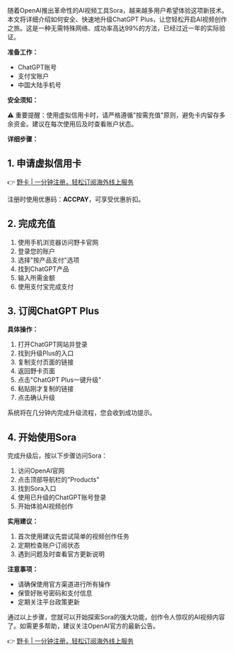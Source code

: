 随着OpenAI推出革命性的AI视频工具Sora，越来越多用户希望体验这项新技术。本文将详细介绍如何安全、快速地升级ChatGPT Plus，让您轻松开启AI视频创作之旅。这是一种无需特殊网络、成功率高达99%的方法，已经过近一年的实际验证。

**准备工作：**

- ChatGPT账号
- 支付宝账户
- 中国大陆手机号

**安全须知：**

⚠️ 重要提醒：使用虚拟信用卡时，请严格遵循"按需充值"原则，避免卡内留存多余资金。建议在每次使用后及时查看账户状态。

**详细步骤：**

## 1. 申请虚拟信用卡

👉 [野卡 | 一分钟注册，轻松订阅海外线上服务](https://bit.ly/bewildcard)

注册时使用优惠码：**ACCPAY**，可享受优惠折扣。

## 2. 完成充值

1. 使用手机浏览器访问野卡官网
2. 登录您的账户
3. 选择"按产品支付"选项
4. 找到ChatGPT产品
5. 输入所需金额
6. 使用支付宝完成支付

## 3. 订阅ChatGPT Plus

**具体操作：**

1. 打开ChatGPT网站并登录
2. 找到升级Plus的入口
3. 复制支付页面的链接
4. 返回野卡页面
5. 点击"ChatGPT Plus一键升级"
6. 粘贴刚才复制的链接
7. 点击确认升级

系统将在几分钟内完成升级流程，您会收到成功提示。

## 4. 开始使用Sora

完成升级后，按以下步骤访问Sora：

1. 访问OpenAI官网
2. 点击顶部导航栏的"Products"
3. 找到Sora入口
4. 使用已升级的ChatGPT账号登录
5. 开始体验AI视频创作

**实用建议：**

1. 首次使用建议先尝试简单的视频创作任务
2. 定期检查账户订阅状态
3. 遇到问题及时查看官方更新说明

**注意事项：**

- 请确保使用官方渠道进行所有操作
- 保管好账号密码和支付信息
- 定期关注平台政策更新

通过以上步骤，您就可以开始探索Sora的强大功能，创作令人惊叹的AI视频内容了。如需更多帮助，建议关注OpenAI官方的最新公告。

👉 [野卡 | 一分钟注册，轻松订阅海外线上服务](https://bit.ly/bewildcard)